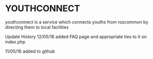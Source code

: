 # YOUTHCONNECT
youthconnect is a service which connects youths from roscommon by directing them to local facilities

Update History
12/05/16
added FAQ page and appropriate ties to it on index.php

11/05/16
added to github
